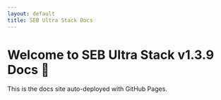 ```yaml
---
layout: default
title: SEB Ultra Stack Docs
---
```


# Welcome to SEB Ultra Stack v1.3.9 Docs 🚀

This is the docs site auto-deployed with GitHub Pages.
